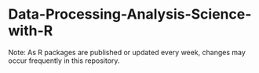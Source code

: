 # Data-Processing-Analysis-Science-with-R

Note: As R packages are published or updated every week, changes may occur frequently in this repository. 
